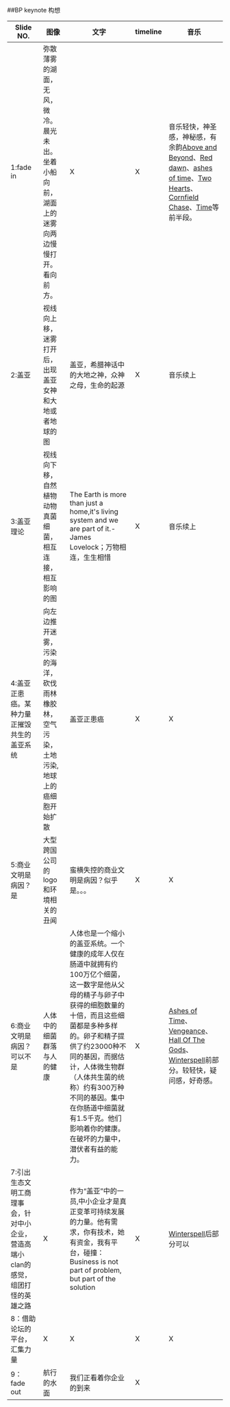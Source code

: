 ##BP keynote 构想

Slide NO.|图像 | 文字 | timeline |音乐
----|----|----| ----|----
1:fade in|弥散薄雾的湖面，无风，微冷。晨光未出。坐着小船向前，湖面上的迷雾向两边慢慢打开。看向前方。|X|X|音乐轻快，神圣感，神秘感，有余韵[Above and Beyond](http://music.163.com/song?id=26902555)、[Red dawn](http://music.163.com/song?id=36924524)、[ashes of time](http://music.163.com/song?id=36586631)、[Two Hearts](http://music.163.com/song?id=38391329)、[Cornfield Chase](http://music.163.com/song?id=29734857)、[Time](http://music.163.com/song?id=1426503)等前半段。
2:盖亚|视线向上移，迷雾打开后，出现盖亚女神和大地或者地球的图|盖亚，希腊神话中的大地之神，众神之母，生命的起源|X|音乐续上
3:盖亚理论|视线向下移，自然植物动物真菌细菌，相互连接，相互影响的图|The Earth is more than just a home,it's living system and we are part of it.-James Lovelock；万物相连，生生相惜|X|音乐续上
4:盖亚正患癌。某种力量正摧毁共生的盖亚系统|向左边推开迷雾，污染的海洋，砍伐雨林橡胶林，空气污染，土地污染,地球上的癌细胞开始扩散|盖亚正患癌|X|X|音乐开始鼓点转折，急迫，压抑
5:商业文明是病因？是|大型跨国公司的logo和环境相关的丑闻|蛮横失控的商业文明是病因？似乎是。。。|X|X|音乐开始鼓点转折，急迫，压抑
6:商业文明是病因？可以不是|人体中的细菌群落与人的健康|人体也是一个缩小的盖亚系统。一个健康的成年人仅在肠道中就拥有约100万亿个细菌，这一数字是他从父母的精子与卵子中获得的细胞数量的十倍，而且这些细菌都是多种多样的。卵子和精子提供了约23000种不同的基因，而据估计，人体微生物群（人体共生菌的统称）约有300万种不同的基因。集中在你肠道中细菌就有1.5千克。他们影响着你的健康。在破坏的力量中，潜伏者有益的能力。|X|[Ashes of Time](http://music.163.com/song?id=36586631)、[Vengeance](http://music.163.com/song?id=41630474)、[Hall Of The Gods](http://music.163.com/song?id=34152209)、[Winterspell](http://music.163.com/song?id=27032787)前部分。较轻快，疑问感，好奇感。
7:引出生态文明工商理事会，针对中小企业，营造高端小clan的感觉，组团打怪的英雄之路|X|作为“盖亚”中的一员,中小企业才是真正变革可持续发展的力量。他有需求，你有技术，她有资金，我有平台，碰撞：Business is not part of problem, but part of the solution|X|[Winterspell](http://music.163.com/song?id=27032787)后部分可以
8：借助论坛的平台，汇集力量|X|X|X|X
9：fade out|航行的水面|我们正看着你企业的到来|X

